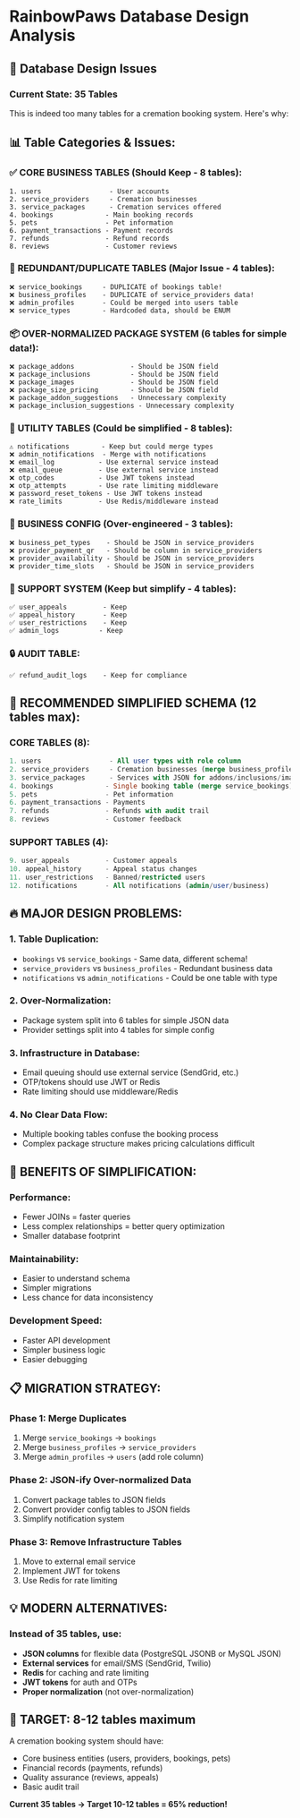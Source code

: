 # RainbowPaws Database Design Analysis

## 🚨 Database Design Issues

### Current State: 35 Tables
This is indeed too many tables for a cremation booking system. Here's why:

## 📊 Table Categories & Issues:

### ✅ **CORE BUSINESS TABLES (Should Keep - 8 tables):**
```
1. users                 - User accounts
2. service_providers     - Cremation businesses  
3. service_packages      - Cremation services offered
4. bookings             - Main booking records
5. pets                 - Pet information
6. payment_transactions - Payment records
7. refunds              - Refund records
8. reviews              - Customer reviews
```

### 🔄 **REDUNDANT/DUPLICATE TABLES (Major Issue - 4 tables):**
```
❌ service_bookings     - DUPLICATE of bookings table!
❌ business_profiles    - DUPLICATE of service_providers data!
❌ admin_profiles       - Could be merged into users table
❌ service_types        - Hardcoded data, should be ENUM
```

### 📦 **OVER-NORMALIZED PACKAGE SYSTEM (6 tables for simple data!):**
```
❌ package_addons              - Should be JSON field
❌ package_inclusions          - Should be JSON field  
❌ package_images              - Should be JSON field
❌ package_size_pricing        - Should be JSON field
❌ package_addon_suggestions   - Unnecessary complexity
❌ package_inclusion_suggestions - Unnecessary complexity
```

### 🔧 **UTILITY TABLES (Could be simplified - 8 tables):**
```
⚠️ notifications        - Keep but could merge types
❌ admin_notifications  - Merge with notifications
❌ email_log           - Use external service instead
❌ email_queue         - Use external service instead
❌ otp_codes           - Use JWT tokens instead
❌ otp_attempts        - Use rate limiting middleware
❌ password_reset_tokens - Use JWT tokens instead
❌ rate_limits         - Use Redis/middleware instead
```

### 🏢 **BUSINESS CONFIG (Over-engineered - 3 tables):**
```
❌ business_pet_types    - Should be JSON in service_providers
❌ provider_payment_qr   - Should be column in service_providers  
❌ provider_availability - Should be JSON in service_providers
❌ provider_time_slots   - Should be JSON in service_providers
```

### 🎫 **SUPPORT SYSTEM (Keep but simplify - 4 tables):**
```
✅ user_appeals         - Keep
✅ appeal_history       - Keep  
✅ user_restrictions    - Keep
✅ admin_logs          - Keep
```

### 🔒 **AUDIT TABLE:**
```
✅ refund_audit_logs    - Keep for compliance
```

## 🎯 **RECOMMENDED SIMPLIFIED SCHEMA (12 tables max):**

### **CORE TABLES (8):**
```sql
1. users                 - All user types with role column
2. service_providers     - Cremation businesses (merge business_profiles)
3. service_packages      - Services with JSON for addons/inclusions/images
4. bookings             - Single booking table (merge service_bookings)
5. pets                 - Pet information
6. payment_transactions - Payments
7. refunds              - Refunds with audit trail
8. reviews              - Customer feedback
```

### **SUPPORT TABLES (4):**
```sql
9. user_appeals         - Customer appeals
10. appeal_history      - Appeal status changes
11. user_restrictions   - Banned/restricted users
12. notifications       - All notifications (admin/user/business)
```

## 🔥 **MAJOR DESIGN PROBLEMS:**

### 1. **Table Duplication:**
- `bookings` vs `service_bookings` - Same data, different schema!
- `service_providers` vs `business_profiles` - Redundant business data
- `notifications` vs `admin_notifications` - Could be one table with type

### 2. **Over-Normalization:**
- Package system split into 6 tables for simple JSON data
- Provider settings split into 4 tables for simple config

### 3. **Infrastructure in Database:**
- Email queuing should use external service (SendGrid, etc.)
- OTP/tokens should use JWT or Redis
- Rate limiting should use middleware/Redis

### 4. **No Clear Data Flow:**
- Multiple booking tables confuse the booking process
- Complex package structure makes pricing calculations difficult

## 🚀 **BENEFITS OF SIMPLIFICATION:**

### **Performance:**
- Fewer JOINs = faster queries
- Less complex relationships = better query optimization
- Smaller database footprint

### **Maintainability:**
- Easier to understand schema
- Simpler migrations
- Less chance for data inconsistency

### **Development Speed:**
- Faster API development
- Simpler business logic
- Easier debugging

## 📋 **MIGRATION STRATEGY:**

### **Phase 1: Merge Duplicates**
1. Merge `service_bookings` → `bookings`
2. Merge `business_profiles` → `service_providers`
3. Merge `admin_profiles` → `users` (add role column)

### **Phase 2: JSON-ify Over-normalized Data**
1. Convert package tables to JSON fields
2. Convert provider config tables to JSON fields
3. Simplify notification system

### **Phase 3: Remove Infrastructure Tables**
1. Move to external email service
2. Implement JWT for tokens
3. Use Redis for rate limiting

## 💡 **MODERN ALTERNATIVES:**

### **Instead of 35 tables, use:**
- **JSON columns** for flexible data (PostgreSQL JSONB or MySQL JSON)
- **External services** for email/SMS (SendGrid, Twilio)
- **Redis** for caching and rate limiting
- **JWT tokens** for auth and OTPs
- **Proper normalization** (not over-normalization)

## 🎯 **TARGET: 8-12 tables maximum**

A cremation booking system should have:
- Core business entities (users, providers, bookings, pets)
- Financial records (payments, refunds)
- Quality assurance (reviews, appeals)
- Basic audit trail

**Current 35 tables → Target 10-12 tables = 65% reduction!**
